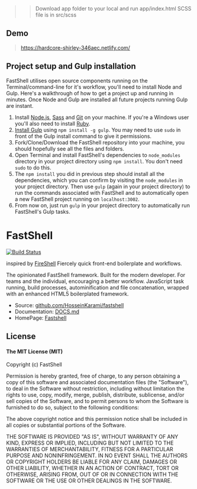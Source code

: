 >> Download app folder to your local and run app/index.html
>> SCSS file is in src/scss

## Demo
> https://hardcore-shirley-346aec.netlify.com/

## Project setup and Gulp installation
FastShell utilises open source components running on the Terminal/command-line for it's workflow, you'll need to install Node and Gulp. Here's a walkthrough of how to get a project up and running in minutes. Once Node and Gulp are installed all future projects running Gulp are instant.

1. Install [Node.js](http://nodejs.org/download), [Sass](http://sass-lang.com/tutorial.html) and [Git](http://git-scm.com) on your machine. If you're a Windows user you'll also need to install [Ruby](http://rubyinstaller.org/downloads).
2. [Install Gulp](http://Gulpjs.com/) using `npm install -g gulp`. You may need to use `sudo` in front of the Gulp install command to give it permissions.
3. Fork/Clone/Download the FastShell repository into your machine, you should hopefully see all the files and folders.
4. Open Terminal and install FastShell's dependencies to `node_modules` directory in your project directory using `npm install`. You don't need `sudo` to do this.
5. The `npm install` you did in previous step should install all the dependencies, which you can confirm by visiting the `node_modules` in your project directory. Then use `gulp` (again in your project directory) to run the commands associated with FastShell and to automatically open a new FastShell project running on `localhost:3002`.
6. From now on, just run `gulp` in your project directory to automatically run FastShell's Gulp tasks.

# FastShell
[![Build Status](https://travis-ci.org/HosseinKarami/fastshell.png?branch=master)](https://travis-ci.org/HosseinKarami/fastshell)

inspired by [FireShell](http://getfireshell.com)
Fiercely quick front-end boilerplate and workflows.

The opinionated FastShell framework. Built for the modern developer. For teams and the individual, encouraging a better workflow. JavaScript task running, build processes, autominification and file concatenation, wrapped with an enhanced HTML5 boilerplated framework.

* Source: [github.com/HosseinKarami/fastshell](http://github.com/HosseinKarami/fastshell)
* Documentation: [DOCS.md](https://github.com/HosseinKarami/fastshell/blob/master/DOCS.md)
* HomePage: [Fastshell](https://HosseinKarami.github.io/fastshell)


## License

#### The MIT License (MIT)

Copyright (c) FastShell

Permission is hereby granted, free of charge, to any person obtaining a copy of
this software and associated documentation files (the "Software"), to deal in
the Software without restriction, including without limitation the rights to
use, copy, modify, merge, publish, distribute, sublicense, and/or sell copies
of the Software, and to permit persons to whom the Software is furnished to do
so, subject to the following conditions:

The above copyright notice and this permission notice shall be included in all
copies or substantial portions of the Software.

THE SOFTWARE IS PROVIDED "AS IS", WITHOUT WARRANTY OF ANY KIND, EXPRESS OR
IMPLIED, INCLUDING BUT NOT LIMITED TO THE WARRANTIES OF MERCHANTABILITY,
FITNESS FOR A PARTICULAR PURPOSE AND NONINFRINGEMENT. IN NO EVENT SHALL THE
AUTHORS OR COPYRIGHT HOLDERS BE LIABLE FOR ANY CLAIM, DAMAGES OR OTHER
LIABILITY, WHETHER IN AN ACTION OF CONTRACT, TORT OR OTHERWISE, ARISING FROM,
OUT OF OR IN CONNECTION WITH THE SOFTWARE OR THE USE OR OTHER DEALINGS IN THE
SOFTWARE.

